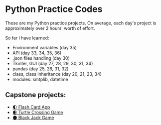 # Python Practice Codes
These are my Python practice projects. On average, each day's project is approximately over 2 hours' worth of effort.

So far I have learned:
- Environment variables (day 35)
- API (day 33, 34, 35, 36)
- .json files handling (day 30)
- Tkinter, GUI (day 27, 28, 29, 30, 31, 34)
- pandas (day 25, 26, 31, 32)
- class, class inheritance (day 20, 21, 23, 34)
- modules: smtplib, datetime

## Capstone projects:

- [🌓 Flash Card App](https://github.com/TheVeryPulse/python_practice_codes/tree/main/day_031_flash_card_app)
- [🌒 Turtle Crossing Game](https://github.com/TheVeryPulse/python_practice_codes/tree/main/day_023_turtle_crossing_street)
- [🌑 Black Jack Game ](https://github.com/TheVeryPulse/python_practice_codes/tree/main/day_011_black_jack)